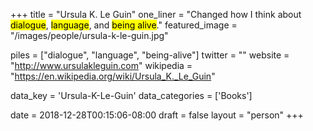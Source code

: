 +++
title = "Ursula K. Le Guin"
one_liner = "Changed how I think about <mark>dialogue</mark>, <mark>language</mark>, and <mark>being alive</mark>."
featured_image = "/images/people/ursula-k-le-guin.jpg"

piles = ["dialogue", "language", "being-alive"]
twitter = ""
website = "http://www.ursulakleguin.com"
wikipedia = "https://en.wikipedia.org/wiki/Ursula_K._Le_Guin"

data_key = 'Ursula-K-Le-Guin'
data_categories = ['Books']

date = 2018-12-28T00:15:06-08:00
draft = false
layout = "person"
+++

